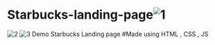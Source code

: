 # Starbucks-landing-page![1](https://user-images.githubusercontent.com/114054115/235431441-28ad1721-537a-40f8-8163-985ff65ea4bd.png)
![2](https://user-images.githubusercontent.com/114054115/235431517-972165f6-145e-4786-b400-88acf6126412.png)
![3](https://user-images.githubusercontent.com/114054115/235431523-14147e4a-9cbb-4713-85e4-5a254964492f.png)
Demo Starbucks Landing page 
#Made using HTML  , CSS , JS 
